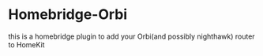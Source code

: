 # Homebridge-Orbi
this is a homebridge plugin to add your Orbi(and possibly nighthawk) router to HomeKit
